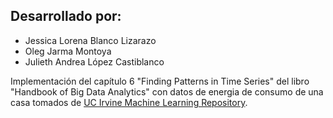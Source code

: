 ## Desarrollado por:

- Jessica Lorena Blanco Lizarazo
- Oleg Jarma Montoya
- Julieth Andrea López Castiblanco

Implementación del capítulo 6 "Finding Patterns in Time Series" del libro "Handbook of Big Data Analytics" con datos de energia de consumo de una casa tomados de [UC Irvine Machine Learning Repository](https://archive.ics.uci.edu/ml/datasets/Individual+household+electric+power+consumption).
